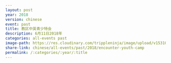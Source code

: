 ```yaml
---
layout: post
year: 2018
version: chinese
event: past
title: 教区中英青少特会
description: 6月11日2018年
categories: all-events past
image-path: https://res.cloudinary.com/trippleninja/image/upload/v1531018737/COGS%20Youth/EncounterCamp18/EYC25.jpg
share-link: chinese/all-events/past/2018/encounter-youth-camp
permalink: /:categories/:year/:title
---
```

